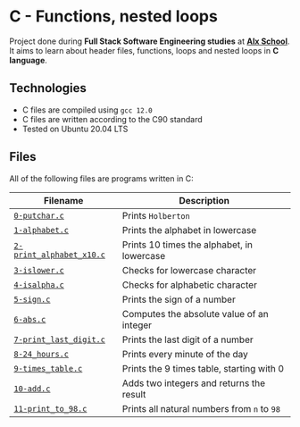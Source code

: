 # C - Functions, nested loops
Project done during **Full Stack Software Engineering studies** at [**Alx School**](https://www.alxafrica.com/). It aims to learn about header files, functions, loops and nested loops in **C language**.

## Technologies
* C files are compiled using `gcc 12.0`
* C files are written according to the C90 standard
* Tested on Ubuntu 20.04 LTS

## Files
All of the following files are programs written in C:

| Filename | Description |
| -------- | ----------- |
| [`0-putchar.c`](0-putchar.c) | Prints `Holberton` |
| [`1-alphabet.c`](1-alphabets.c) | Prints the alphabet in lowercase |
| [`2-print_alphabet_x10.c`](2-print_aplphabet_x10.c) | Prints 10 times the alphabet, in lowercase |
| [`3-islower.c`](3-islower.c) | Checks for lowercase character |
| [`4-isalpha.c`](4-isalpha.c) | Checks for alphabetic character |
| [`5-sign.c`](5-sign.c) | Prints the sign of a number |
| [`6-abs.c`](6-abs.c) | Computes the absolute value of an integer |
| [`7-print_last_digit.c`](7-print_last_digit.c) | Prints the last digit of a number |
| [`8-24_hours.c`](8-24_hours.c) | Prints every minute of the day |
| [`9-times_table.c`](9-times_table.c) | Prints the 9 times table, starting with 0 |
| [`10-add.c`](10-add.c) | Adds two integers and returns the result |
| [`11-print_to_98.c`](11-print_to_98.c) | Prints all natural numbers from `n` to `98` |
